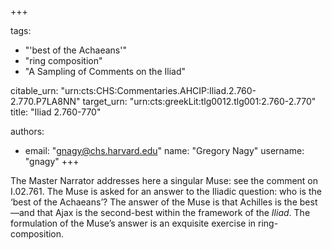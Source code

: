 +++

tags:
- "&#39;best of the Achaeans&#39;"
- "ring composition"
- "A Sampling of Comments on the Iliad"

citable_urn: "urn:cts:CHS:Commentaries.AHCIP:Iliad.2.760-2.770.P7LA8NN"
target_urn: "urn:cts:greekLit:tlg0012.tlg001:2.760-2.770"
title: "Iliad 2.760-770"

authors:
- email: "gnagy@chs.harvard.edu"
  name: "Gregory Nagy"
  username: "gnagy"
+++

<p>The Master Narrator addresses here a singular Muse: see the comment on I.02.761. The Muse is asked for an answer to the Iliadic question: who is the ‘best of the Achaeans’? The answer of the Muse is that Achilles is the best—and that Ajax is the second-best within the framework of the <em>Iliad</em>. The formulation of the Muse’s answer is an exquisite exercise in ring-composition.  </p>
